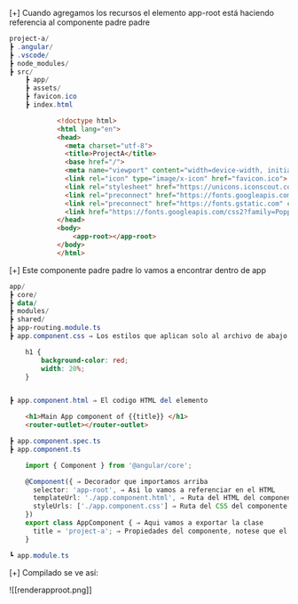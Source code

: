 [+] Cuando agregamos los recursos el elemento app-root está haciendo referencia al componente padre padre

```powershell
project-a/
┣ .angular/
┣ .vscode/
┣ node_modules/
┣ src/
	┣ app/
	┣ assets/
	┣ favicon.ico
	┣ index.html
```

```html info:15
			<!doctype html>
			<html lang="en">
			<head>
			  <meta charset="utf-8">
			  <title>ProjectA</title>
			  <base href="/">
			  <meta name="viewport" content="width=device-width, initial-scale=1">
			  <link rel="icon" type="image/x-icon" href="favicon.ico">
		  	  <link rel="stylesheet" href="https://unicons.iconscout.com/release/v4.0.8/css/line.css">
		      <link rel="preconnect" href="https://fonts.googleapis.com">
		      <link rel="preconnect" href="https://fonts.gstatic.com" crossorigin>
			  <link href="https://fonts.googleapis.com/css2?family=Poppins:wght@400;500;600&display=swap" rel="stylesheet">
			</head>
			<body>
				<app-root></app-root>
			</body>
			</html>
```

[+] Este componente padre padre lo vamos a encontrar dentro de app

```powershell info:7
app/
┣ core/ 
┣ data/
┣ modules/
┣ shared/ 
┣ app-routing.module.ts
┣ app.component.css ⇒ Los estilos que aplican solo al archivo de abajo
```

```css
	h1 {
	    background-color: red;
	    width: 20%;
	}
```

```powershell info:2

┣ app.component.html ⇒ El codigo HTML del elemento
```
```html
	<h1>Main App component of {{title}} </h1>
	<router-outlet></router-outlet>
```
```powershell
┣ app.component.spec.ts
┣ app.component.ts
```
```ts
	import { Component } from '@angular/core';

	@Component({ ⇒ Decorador que importamos arriba
	  selector: 'app-root', ⇒ Asi lo vamos a referenciar en el HTML
	  templateUrl: './app.component.html', ⇒ Ruta del HTML del componente
	  styleUrls: ['./app.component.css'] ⇒ Ruta del CSS del componente
	})
	export class AppComponent { ⇒ Aqui vamos a exportar la clase
	  title = 'project-a'; ⇒ Propiedades del componente, notese que el HTML podemos usarlo con doble llave {{ _PROPERTY_ }}
	}
```
```powershell
┗ app.module.ts
```

[+] Compilado se ve así:

![[renderapproot.png]]
